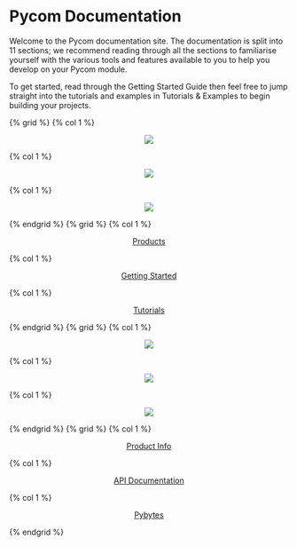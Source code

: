 # Pycom Documentation

Welcome to the Pycom documentation site. The documentation is split into 11
sections; we recommend reading through all the sections to familiarise yourself
with the various tools and features available to you to help you develop on
your Pycom module.

To get started, read through the Getting Started Guide then feel free to jump
straight into the tutorials and examples in Tutorials & Examples to begin
building your projects.


{% grid %}
  {% col 1 %}<a href="chapter/products.md"><p align="center"><img src ="img/productIcon.png"></p></a>
  {% col 1 %}<a href="chapter/gettingstarted/README.md"><p align="center"><img src ="img/quickstartIcon.png"></p></a>
  {% col 1 %}<a href="chapter/tutorials/README.md"><p align="center"><img src ="img/tutorialsIcon.png"></p></a>
{% endgrid %}
{% grid %}
  {% col 1 %}<a href="chapter/products.md"><p align="center">Products</p></a>
  {% col 1 %}<a href="chapter/gettingstarted/README.md"><p align="center">Getting Started</p></a>
  {% col 1 %}<a href="chapter/tutorials/README.md"><p align="center">Tutorials</p></a>
{% endgrid %}
{% grid %}
  {% col 1 %}<a href="chapter/datasheets/README.md"><p align="center"><img src ="img/datasheetsIcon.png"></p></a>
  {% col 1 %}<a href="chapter/firmwareapi/README.md"><p align="center"><img src ="img/APIIcon.png"></p></a>
  {% col 1 %}<a href="chapter/pybytes/README.md"><p align="center"><img src ="img/pybytes/pybytesIcon.png"></p></a>
{% endgrid %}
{% grid %}
  {% col 1 %}<a href="chapter/datasheets/README.md"><p align="center">Product Info</p></a>
  {% col 1 %}<a href="chapter/firmwareapi/README.md"><p align="center">API Documentation</p></a>
  {% col 1 %}<a href="chapter/pybytes/README.md"><p align="center">Pybytes</p></a>
{% endgrid %}
